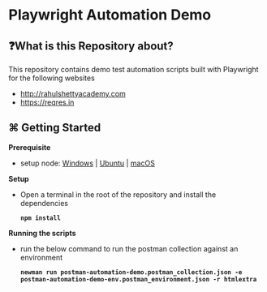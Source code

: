 # Playwright Automation Demo
## ❓What is this Repository about?
This repository contains demo test automation scripts built with Playwright for the following websites
  - http://rahulshettyacademy.com
  - https://reqres.in

  ## ⌘ Getting Started
  **Prerequisite**
  - setup node: [Windows][1] | [Ubuntu][2] | [macOS][3]

**Setup**
- Open a terminal in the root of the repository and install the dependencies

  **```npm install```**

**Running the scripts**
- run the below command to run the postman collection against an environment

  **```newman run postman-automation-demo.postman_collection.json -e postman-automation-demo-env.postman_environment.json -r htmlextra```**  
  <br>

[1]:https://www.geeksforgeeks.org/install-node-js-on-windows/
[2]:https://www.geeksforgeeks.org/installation-of-node-js-on-linux/
[3]:https://www.geeksforgeeks.org/how-to-install-nodejs-on-macos/